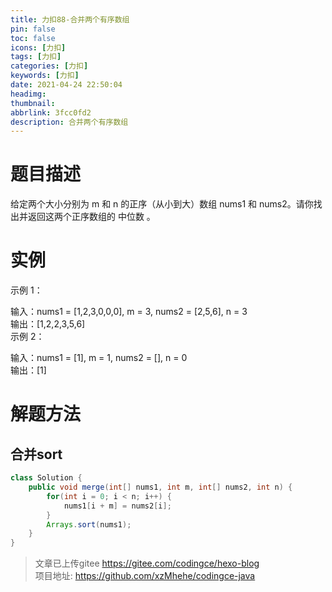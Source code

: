 ```yaml
---
title: 力扣88-合并两个有序数组
pin: false
toc: false
icons: [力扣]
tags: [力扣]
categories: [力扣]
keywords: [力扣]
date: 2021-04-24 22:50:04
headimg: 
thumbnail: 
abbrlink: 3fcc0fd2
description: 合并两个有序数组
---
```


# 题目描述
给定两个大小分别为 m 和 n 的正序（从小到大）数组 nums1 和 nums2。请你找出并返回这两个正序数组的 中位数 。

# 实例
示例 1：       

输入：nums1 = [1,2,3,0,0,0], m = 3, nums2 = [2,5,6], n = 3       
输出：[1,2,2,3,5,6]       
示例 2：       

输入：nums1 = [1], m = 1, nums2 = [], n = 0       
输出：[1]       



# 解题方法

## 合并sort

```java
class Solution {
    public void merge(int[] nums1, int m, int[] nums2, int n) {
        for(int i = 0; i < n; i++) {
            nums1[i + m] = nums2[i];
        }
        Arrays.sort(nums1);
    }
}
```


>文章已上传gitee https://gitee.com/codingce/hexo-blog   
>项目地址: https://github.com/xzMhehe/codingce-java
